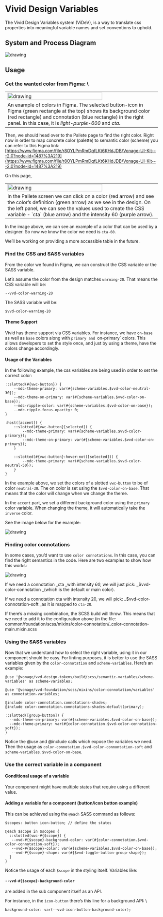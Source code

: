 # Vivid Design Variables

The Vivid Design Variables system (ViDeV), is a way to translate css properties into meaningful variable names and set conventions to uphold.


## System and Process Diagram


![drawing](https://docs.google.com/drawings/d/10CVYHWFND_B-M0720S3JtdEcVVR7M6xmCdfAS1syFi4/export/png)


## 


## Usage


### Get the wanted color from Figma: \



<table>
  <tr>
   <td>

<img src="https://docs.google.com/drawings/d/1dIc3xy7HrWzN1Av-ybXEEpFRhCZj8kewwCgC8w-Bzjs/export/png" width="80%" alt="drawing">

   </td>
  </tr>
  <tr>
   <td>An example of colors in Figma. The selected button-icon in Figma (green rectangle at the top) shows its background color (red rectangle) and connotation (blue rectangle) in the right panel. In this case, it is <em>light-purple-600 </em>and <em>cta</em>.
   </td>
  </tr>
</table>


Then, we should head over to the Pallete page to find the right color. Right now in order to map concrete color (palette) to semantic color (scheme) you can refer to this Figma link: [https://www.figma.com/file/r8OYLPmRmDqfLKt6KHdJDB/Vonage-UI-Kit---2.0?node-id=1487%3A219](https://www.figma.com/file/r8OYLPmRmDqfLKt6KHdJDB/Vonage-UI-Kit---2.0?node-id=1487%3A219)

On this page,


<table>
  <tr>
   <td>

<img src="https://docs.google.com/drawings/d/1inoaoe5-nCrJT6JgwGpxXtzr6Pp_fpdsRkAus6n7nvg/export/png" width="80%" alt="drawing">

   </td>
  </tr>
  <tr>
   <td>In the Pallete screen we can click on a color (red arrow) and see the color’s definition (green arrow) as we see in the design. On the left panel, we can see the values used to create the CSS variable - `cta` (blue arrow) and the intensity 60 (purple arrow).
   </td>
  </tr>
</table>


In the image above, we can see an example of a color that can be used by a designer.  So now we know the color we need is `cta-60`.

We’ll be working on providing a more accessible table in the future.


### Find the CSS and SASS variables

From the color we found in Figma, we can construct the CSS variable or the SASS variable.

Let’s assume the color from the design matches `warning-20`. That means the CSS variable will be:


```
--vvd-color-warning-20
```


The SASS variable will be:


```
$vvd-color-warning-20
```



#### Theme Support

Vivid has theme support via CSS variables.  For instance, we have `on-base` as well as `base` colors along with `primary and `on-primary` colors.  This allows developers to set the style once, and just by using a theme, have the colors change accordingly.


#### Usage of the Variables

In the following example, the css variables are being used in order to set the correct color:


```
::slotted(#{vwc-button}) {
	--mdc-theme-primary: var(#{scheme-variables.$vvd-color-neutral-30});
	--mdc-theme-on-primary: var(#{scheme-variables.$vvd-color-on-base});
	--mdc-ripple-color: var(#{scheme-variables.$vvd-color-on-base});
	--mdc-ripple-focus-opacity: 0;
}

:host([accent]) {
	::slotted(#{vwc-button}[selected]) {
		--mdc-theme-primary: var(#{scheme-variables.$vvd-color-primary});
		--mdc-theme-on-primary: var(#{scheme-variables.$vvd-color-on-primary});
	}

	::slotted(#{vwc-button}:hover:not([selected])) {
		--mdc-theme-primary: var(#{scheme-variables.$vvd-color-neutral-50});
	}
}
```


In the example above, we set the colors of a slotted  `vwc-button` to be of color `neutral-30`.  The on color is set using the `$vvd-color-on-base`.  That means that the color will change when we change the theme.

In the `accent` part, we set a different background color using the `primary` color variable. When changing the theme, it will automatically take the `inverse` color.

See the image below for the example:

![drawing](https://docs.google.com/drawings/d/1VFaEVheCgw8mUlQaANoV1gR0eRMKzy1Z3UeeJch4MQk/export/png)


### Finding color connotations

In some cases, you’d want to use `color connotations`. In this case, you can find the right semantics in the code. Here are two examples to show how this works:

![drawing](https://docs.google.com/drawings/d/1nXBnIQ1SmaagY0qJp1Cgp3HXsRZ7ZOX6yvUIloansDU/export/png)

If we need a connotation _cta _with intensity _60,_ we will just pick: _$vvd-color-connotation _(which is the default or main color).

If we need a connotation cta with intensity 20, we will pick: _$vvd-color-connotation-soft _as it is mapped to `cta-20`.

If there’s a missing combination, the SCSS build will throw. This means that we need to add it to the configuration above (in the file: common/foundation/scss/mixins/color-connotation/_color-connotation-main.mixin.scss


### Using the SASS variables

Now that we understand how to select the right variable, using it in our component should be easy. For linting purposes, it is better to use the SASS variables given by the `color-connotation` and `scheme-variables`. Here’s an example:


```
@use '@vonage/vvd-design-tokens/build/scss/semantic-variables/scheme-variables' as scheme-variables;

@use '@vonage/vvd-foundation/scss/mixins/color-connotation/variables' as connotation-variables;

@include color-connotation.connotations-shades;
@include color-connotation.connotations-shades-default(primary);

::slotted([group-button]) {
  --mdc-theme-on-primary: var(#{scheme-variables.$vvd-color-on-base});
  --mdc-theme-primary: var(#{color-connotation.$vvd-color-connotation-soft});
}

```


Notice the @use and @include calls which expose the variables we need. Then the usage as `color-connotation.$vvd-color-connontation-soft` and `scheme-variables.$vvd-color-on-base`.


### Use the correct variable in a component


#### Conditional usage of a variable

Your component might have multiple states that require using a different value.


#### Adding a variable for a component (button/icon button example)

This can be achieved using the `@each` SASS command as follows:


```
$scopes: button icon-button; // define the states

@each $scope in $scopes {
  ::slotted(vwc-#{$scope}) {
   --vvd-#{$scope}-background-color: var(#{color-connotation.$vvd-color-connotation-soft});
   --vvd-#{$scope}-color: var(#{scheme-variables.$vvd-color-on-base});
   --vvd-#{$scope}-shape: var(#{$vvd-toggle-button-group-shape});
  }
}

```


Notice the usage of each `$scope` in the styling itself. Variables like:


####  `--vvd-#{$scope}-background-color`

are added in the sub component itself as an API.

For instance, in the `icon-button` there’s this line for a background API: \



```
background-color: var(--vvd-icon-button-background-color);
```
